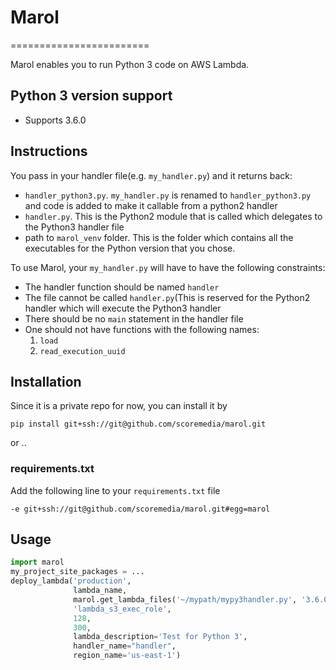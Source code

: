 # Marol
========================

Marol enables you to run Python 3 code on AWS Lambda. 

## Python 3 version support

* Supports 3.6.0


## Instructions
You pass in your handler file(e.g. `my_handler.py`) and it returns back:

* `handler_python3.py`. `my_handler.py` is renamed to `handler_python3.py` and code is added to make it callable from a python2 handler
* `handler.py`. This is the Python2 module that is called which delegates to the Python3 handler file
* path to `marol_venv` folder. This is the folder which contains all the executables for the Python version that you chose.

To use Marol, your `my_handler.py` will have to have the following constraints:

* The handler function should be named `handler`
* The file cannot be called `handler.py`(This is reserved for the Python2 handler which will execute the Python3 handler
* There should be no `main` statement in the handler file
* One should not have functions with the following names:
   1. `load`
   2. `read_execution_uuid`


## Installation

Since it is a private repo for now, you can install it by

```
pip install git+ssh://git@github.com/scoremedia/marol.git

```
or ..
### requirements.txt

Add the following line to your `requirements.txt` file

```
-e git+ssh://git@github.com/scoremedia/marol.git#egg=marol
```

## Usage

```python
import marol
my_project_site_packages = ...
deploy_lambda('production',
              lambda_name,
              marol.get_lambda_files('~/mypath/mypy3handler.py', '3.6.0') + my_project_site_packages,
              'lambda_s3_exec_role',
              128,
              300,
              lambda_description='Test for Python 3',
              handler_name="handler",
              region_name='us-east-1')

```
